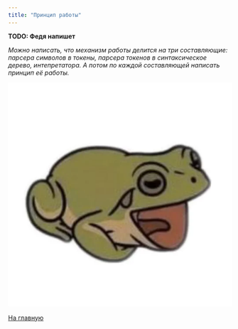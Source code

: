 ```yaml
---
title: "Принцип работы"
---
```


**TODO: Федя напишет**

*Можно написать, что механизм работы делится на три составляющие: парсера символов в токены, парсера токенов в синтаксическое дерево, интепретатора.*
*А потом по каждой составляющей написать принцип её работы.*

![alt_text](./img/frog1.png)

[На главную]({{site.baseurl}})
